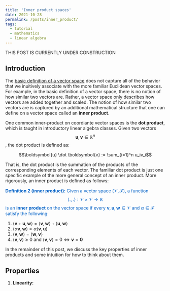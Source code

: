 ```yaml
---
title: 'Inner product spaces'
date: 2021-10-28
permalink: /posts/inner_product/
tags:
  - tutorial
  - mathematics
  - linear algebra
---
```


THIS POST IS CURRENTLY UNDER CONSTRUCTION

Introduction
------------

The [basic definition of a vector space](https://mbernste.github.io/posts/vector_spaces/) does not capture all of the behavior that we inuitively associate with the more familiar Euclidean vector spaces. For example, in the basic definition of a vector space, there is no notion of how similar two vectors are. Rather, a vector space only describes how vectors are added together and scaled.  The notion of how similar two vectors are is captured by an additional mathematical structure that one can define on a vector space called an **inner product**.   

One common inner-product on coordiante vector spaces is the **dot product**, which is taught in introductory linear algebra classes.  Given two vectors $$\boldsymbol{u}, \boldsymbol{v} \in \mathbb{R}^n$$, the dot product is defined as:

$$\boldsymbol{u} \dot \boldsymbol{v} := \sum_{i=1}^n u_iv_i$$

That is, the dot product is the summation of the products of the corresponding elements of each vector. The familiar dot product is just one specific example of the more general concept of an inner product. More rigorously, an inner product is defined as follows:

<span style="color:#0060C6">**Definition 2 (inner product):** Given a vector space $(\mathcal{V}, \mathcal{F})$, a function
$$\langle ., .\rangle : \mathcal{V} \times \mathcal{V} \rightarrow \mathbb{R}$$
is an **inner product** on the vector space if every $\boldsymbol{v}, \boldsymbol{u}, \boldsymbol{w} \in \mathcal{V}$ and $\alpha \in \mathcal{F}$ satisfy the following:</span>

1. $\langle \boldsymbol{v} + \boldsymbol{u}, \boldsymbol{w} \rangle = \langle \boldsymbol{v}, \boldsymbol{w} \rangle + \langle \boldsymbol{u}, \boldsymbol{w} \rangle$ 
2. $\langle \alpha \boldsymbol{v}, \boldsymbol{w} \rangle = \alpha \langle \boldsymbol{v}, \boldsymbol{u} \rangle$ 
3. $\langle \boldsymbol{v}, \boldsymbol{w} \rangle =  \langle \boldsymbol{w}, \boldsymbol{v} \rangle$ 
4. $\langle  \boldsymbol{v}, \boldsymbol{v} \rangle \geq 0$ and $\langle  \boldsymbol{v}, \boldsymbol{v} \rangle= 0 \iff \boldsymbol{v} = \boldsymbol{0}$

In the remainder of this post, we discuss the key properties of inner products and some intuition for how to think about them.

Properties
----------

1. **Linearity:**






